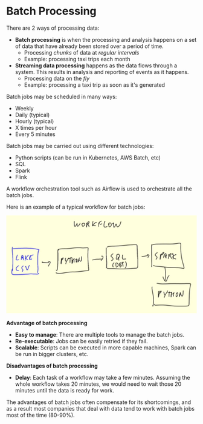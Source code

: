 # Batch Processing

There are 2 ways of processing data:

- **Batch processing** is when the processing and analysis happens on a set of data that have already been stored over a period of time.
    - Processing *chunks* of data at *regular intervals*
    - Example: processing taxi trips each month
- **Streaming data processing** happens as the data flows through a system. This results in analysis and reporting of events as it happens.
    - Processing data on the *fly*
    - Example: processing a taxi trip as soon as it's generated

Batch jobs may be scheduled in many ways:
- Weekly
- Daily (typical)
- Hourly (typical)
- X times per hour
- Every 5 minutes

Batch jobs may be carried out using different technologies:
- Python scripts (can be run in Kubernetes, AWS Batch, etc)
- SQL
- Spark
- Flink

A workflow orchestration tool such as Airflow is used to orchestrate all the batch jobs.

Here is an example of a typical workflow for batch jobs:

![batch jobs workflow](res/batch-jobs-workflow.png)

**Advantage of batch processing**
- **Easy to manage**: There are multiple tools to manage the batch jobs.
- **Re-executable**: Jobs can be easily retried if they fail.
- **Scalable**: Scripts can be executed in more capable machines, Spark can be run in bigger clusters, etc.

**Disadvantages of batch processing**
- **Delay**: Each task of a workflow may take a few minutes. Assuming the whole workflow takes 20 minutes, we would need to wait those 20 minutes until the data is ready for work.

The advantages of batch jobs often compensate for its shortcomings, and as a result most companies that deal with data tend to work with batch jobs most of the time (80-90%).